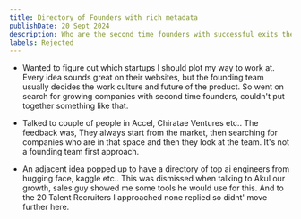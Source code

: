 ```yaml
---
title: Directory of Founders with rich metadata
publishDate: 20 Sept 2024
description: Who are the second time founders with successful exits the first time? This directory can answer that question
labels: Rejected
---
```


- Wanted to figure out which startups I should plot my way to work at. Every idea sounds great on their websites, but the founding team usually decides the work culture and future of the product. So went on search for growing companies with second time founders, couldn't put together something like that.

- Talked to couple of people in Accel, Chiratae Ventures etc.. The feedback was, They always start from the market, then searching for companies who are in that space and then they look at the team. It's not a founding team first approach.

- An adjacent idea popped up to have a directory of top ai engineers from hugging face, kaggle etc.. This was dismissed when talking to Akul our growth, sales guy showed me some tools he would use for this. And to the 20 Talent Recruiters I approached none replied so didnt' move further here.
